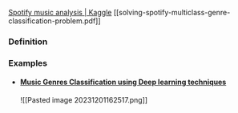 [Spotify music analysis | Kaggle](https://www.kaggle.com/code/aeryan/spotify-music-analysis)
[[solving-spotify-multiclass-genre-classification-problem.pdf]]
### Definition
### Examples
- #### [Music Genres Classification using Deep learning techniques](https://www.analyticsvidhya.com/blog/2021/06/music-genres-classification-using-deep-learning-techniques/)
	![[Pasted image 20231201162517.png]]
